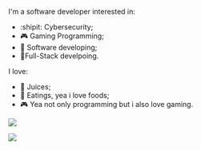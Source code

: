 I'm a software developer interested in:

- :shipit: Cybersecurity;
- 🎮 Gaming Programming;
- 🐊 Software developing;
- 🧳Full-Stack develpoing.

I love:
- 🍊 Juices;
- 🍕 Eatings, yea i love foods;
- 🎮 Yea not only programming but i also love gaming.

<a href="https://github.com/farcuen/farcuen">
 <img align="center" src="https://github-readme-stats.vercel.app/api?username=farcuen&show_icons=true&theme=radical"/>
</a>
<p></p>
<a href="https://github.com/farcuen/farcuen">
 <img align="center" src="https://github-readme-stats.vercel.app/api/top-langs/?username=farcuen&layout=compact&theme=radical"/>
</a>
